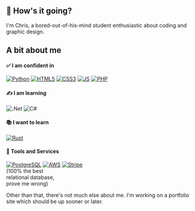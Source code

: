 ## <span style="text-decoration: none;">👋 How's it going?</span>
<p>I'm Chris, a bored-out-of-his-mind student enthusiastic about coding and graphic design.</p>

## A bit about me

#### ✅ I am confident in
[![Python](https://img.shields.io/badge/Python-3776AB?style=for-the-badge&logo=python&logoColor=white)](https://www.python.org)
[![HTML5](https://img.shields.io/badge/html5-%23E34F26.svg?style=for-the-badge&logo=html5&logoColor=white)](https://developer.mozilla.org/en-US/docs/Web/HTML)
[![CSS3](https://img.shields.io/badge/css3-%231572B6.svg?style=for-the-badge&logo=css3&logoColor=white)](https://developer.mozilla.org/en-US/docs/Web/CSS)
[![JS](https://img.shields.io/badge/JavaScript-F7DF1E?style=for-the-badge&logo=javascript&logoColor=black)](https://developer.mozilla.org/en-US/docs/Web/JavaScript)
[![PHP](https://img.shields.io/badge/PHP-777BB4?style=for-the-badge&logo=php&logoColor=white)](https://www.php.net)

#### ✍️ I am learning
![.Net](https://img.shields.io/badge/.NET-5C2D91?style=for-the-badge&logo=.net&logoColor=white)
![C#](https://img.shields.io/badge/c%23-%23239120.svg?style=for-the-badge&logo=c-sharp&logoColor=white)
#### 📚 I want to learn

[![Rust](https://img.shields.io/badge/Rust-000000?style=for-the-badge&logo=rust&logoColor=white)](https://www.rust-lang.org/)<br />
#### 🔧 Tools and Services
[![PostgreSQL](https://img.shields.io/badge/PostgreSQL-316192?style=for-the-badge&logo=postgresql&logoColor=white)](https://www.postgresql.org) 
[![AWS](https://img.shields.io/badge/AWS-%23FF9900.svg?style=for-the-badge&logo=amazon-aws&logoColor=white)](https://aws.amazon.com/)
[![Stripe](https://img.shields.io/badge/Stripe-626CD9?style=for-the-badge&logo=Stripe&logoColor=white)](https://www.stripe.com)<br />(100% the best<br /> relational database, <br />prove me wrong)

Other than that, there's not much else about me. I'm working on a portfolio site which should be up sooner or later.
